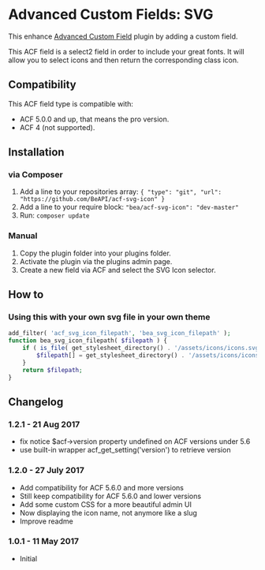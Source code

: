 # Advanced Custom Fields: SVG #

This enhance [Advanced Custom Field](https://www.advancedcustomfields.com/pro/) plugin by adding a custom field.

This ACF field is a select2 field in order to include your great fonts. It will allow you to select icons and then return the corresponding class icon.

## Compatibility

This ACF field type is compatible with:
* ACF 5.0.0 and up, that means the pro version.
* ACF 4 (not supported).

## Installation

### via Composer

1. Add a line to your repositories array: `{ "type": "git", "url": "https://github.com/BeAPI/acf-svg-icon" }`
2. Add a line to your require block: `"bea/acf-svg-icon": "dev-master"`
3. Run: `composer update`

### Manual

1. Copy the plugin folder into your plugins folder.
2. Activate the plugin via the plugins admin page.
3. Create a new field via ACF and select the SVG Icon selector.

## How to ##

### Using this with your own svg file in your own theme ###

```php
add_filter( 'acf_svg_icon_filepath', 'bea_svg_icon_filepath' );
function bea_svg_icon_filepath( $filepath ) {
    if ( is_file( get_stylesheet_directory() . '/assets/icons/icons.svg' ) ) {
        $filepath[] = get_stylesheet_directory() . '/assets/icons/icons.svg';
    }
    return $filepath;
}
```

## Changelog ##

### 1.2.1 - 21 Aug 2017
* fix notice $acf->version property undefined on ACF versions under 5.6
* use built-in wrapper acf_get_setting('version') to retrieve version

### 1.2.0 - 27 July 2017
* Add compatibility for ACF 5.6.0 and more versions
* Still keep compatibility for ACF 5.6.0 and lower versions
* Add some custom CSS for a more beautiful admin UI
* Now displaying the icon name, not anymore like a slug
* Improve readme

### 1.0.1 - 11 May 2017
* Initial
